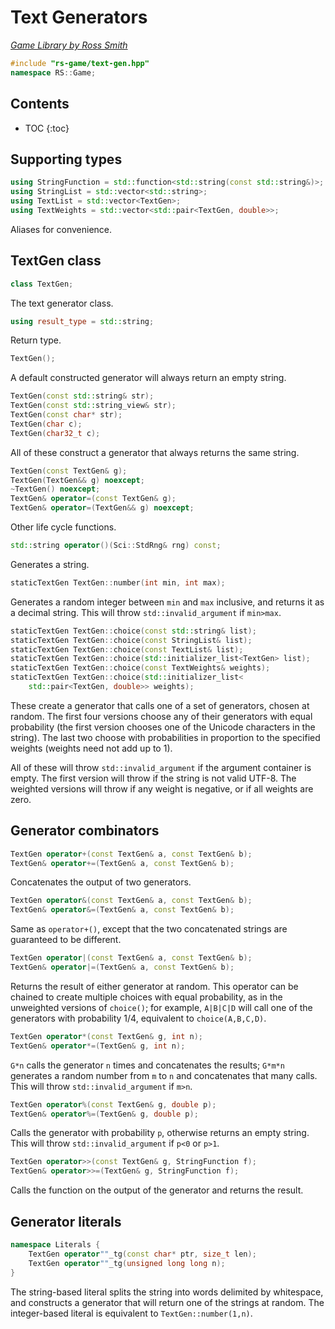 # Text Generators

_[Game Library by Ross Smith](index.html)_

```c++
#include "rs-game/text-gen.hpp"
namespace RS::Game;
```

## Contents

* TOC
{:toc}

## Supporting types

```c++
using StringFunction = std::function<std::string(const std::string&)>;
using StringList = std::vector<std::string>;
using TextList = std::vector<TextGen>;
using TextWeights = std::vector<std::pair<TextGen, double>>;
```

Aliases for convenience.

## TextGen class

```c++
class TextGen;
```

The text generator class.

```c++
using result_type = std::string;
```

Return type.

```c++
TextGen();
```

A default constructed generator will always return an empty string.

```c++
TextGen(const std::string& str);
TextGen(const std::string_view& str);
TextGen(const char* str);
TextGen(char c);
TextGen(char32_t c);
```

All of these construct a generator that always returns the same string.

```c++
TextGen(const TextGen& g);
TextGen(TextGen&& g) noexcept;
~TextGen() noexcept;
TextGen& operator=(const TextGen& g);
TextGen& operator=(TextGen&& g) noexcept;
```

Other life cycle functions.

```c++
std::string operator()(Sci::StdRng& rng) const;
```

Generates a string.

```c++
staticTextGen TextGen::number(int min, int max);
```

Generates a random integer between `min` and `max` inclusive, and returns it
as a decimal string. This will throw `std::invalid_argument` if `min>max`.

```c++
staticTextGen TextGen::choice(const std::string& list);
staticTextGen TextGen::choice(const StringList& list);
staticTextGen TextGen::choice(const TextList& list);
staticTextGen TextGen::choice(std::initializer_list<TextGen> list);
staticTextGen TextGen::choice(const TextWeights& weights);
staticTextGen TextGen::choice(std::initializer_list<
    std::pair<TextGen, double>> weights);
```

These create a generator that calls one of a set of generators, chosen at
random. The first four versions choose any of their generators with equal
probability (the first version chooses one of the Unicode characters in the
string). The last two choose with probabilities in proportion to the
specified weights (weights need not add up to 1).

All of these will throw `std::invalid_argument` if the argument container is
empty. The first version will throw if the string is not valid UTF-8. The
weighted versions will throw if any weight is negative, or if all weights are
zero.

## Generator combinators

```c++
TextGen operator+(const TextGen& a, const TextGen& b);
TextGen& operator+=(TextGen& a, const TextGen& b);
```

Concatenates the output of two generators.

```c++
TextGen operator&(const TextGen& a, const TextGen& b);
TextGen& operator&=(TextGen& a, const TextGen& b);
```

Same as `operator+()`, except that the two concatenated strings are guaranteed
to be different.

```c++
TextGen operator|(const TextGen& a, const TextGen& b);
TextGen& operator|=(TextGen& a, const TextGen& b);
```

Returns the result of either generator at random. This operator can be chained
to create multiple choices with equal probability, as in the unweighted
versions of `choice()`; for example, `A|B|C|D` will call one of the generators
with probability 1/4, equivalent to `choice(A,B,C,D)`.

```c++
TextGen operator*(const TextGen& g, int n);
TextGen& operator*=(TextGen& g, int n);
```

`G*n` calls the generator `n` times and concatenates the results; `G*m*n`
generates a random number from `m` to `n` and concatenates that many calls.
This will throw `std::invalid_argument` if `m>n`.

```c++
TextGen operator%(const TextGen& g, double p);
TextGen& operator%=(TextGen& g, double p);
```

Calls the generator with probability `p`, otherwise returns an empty string.
This will throw `std::invalid_argument` if `p<0` or `p>1`.

```c++
TextGen operator>>(const TextGen& g, StringFunction f);
TextGen& operator>>=(TextGen& g, StringFunction f);
```

Calls the function on the output of the generator and returns the result.

## Generator literals

```c++
namespace Literals {
    TextGen operator""_tg(const char* ptr, size_t len);
    TextGen operator""_tg(unsigned long long n);
}
```

The string-based literal splits the string into words delimited by whitespace,
and constructs a generator that will return one of the strings at random. The
integer-based literal is equivalent to `TextGen::number(1,n)`.
